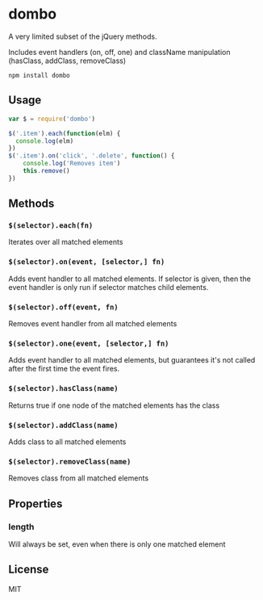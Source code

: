 # dombo

A very limited subset of the jQuery methods.

Includes event handlers (on, off, one) and className manipulation (hasClass, addClass, removeClass)

```
npm install dombo
```

## Usage

``` js
var $ = require('dombo')

$('.item').each(function(elm) {
  console.log(elm)
})
$('.item').on('click', '.delete', function() {
	console.log('Removes item')
	this.remove()
})
```

## Methods

### `$(selector).each(fn)`

Iterates over all matched elements

### `$(selector).on(event, [selector,] fn)`

Adds event handler to all matched elements. If selector is given, then the event handler is only run if selector matches child elements.

### `$(selector).off(event, fn)`

Removes event handler from all matched elements

### `$(selector).one(event, [selector,] fn)`

Adds event handler to all matched elements, but guarantees it's not called after the first time the event fires.

### `$(selector).hasClass(name)`

Returns true if one node of the matched elements has the class

### `$(selector).addClass(name)`

Adds class to all matched elements

### `$(selector).removeClass(name)`

Removes class from all matched elements

## Properties

### length

Will always be set, even when there is only one matched element

## License

MIT
